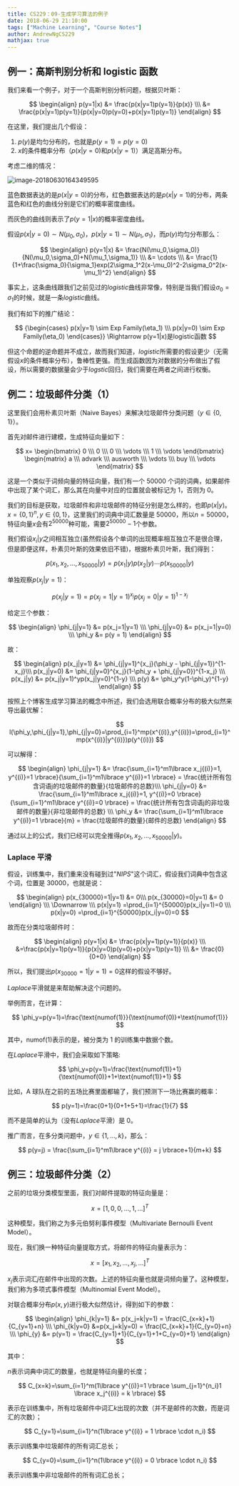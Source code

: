 ```yaml
---
title: CS229：09-生成学习算法的例子
date: 2018-06-29 21:10:00
tags: ["Machine Learning", "Course Notes"]
author: AndrewNgCS229
mathjax: true
---
```


## 例一：高斯判别分析和 logistic 函数

我们来看一个例子，对于一个高斯判别分析问题，根据贝叶斯：

$$
\begin{align}
p(y=1|x) &= \frac{p(x|y=1)p(y=1)}{p(x)} \\\
&= \frac{p(x|y=1)p(y=1)}{p(x|y=0)p(y=0)+p(x|y=1)p(y=1)}
\end{align}
$$

在这里，我们提出几个假设：

1. $p(y)$是均匀分布的，也就是$p(y=1)=p(y=0)$
2. $x$的条件概率分布（$p(x|y=0)$和$p(x|y=1)$）满足高斯分布。

考虑二维的情况：

![image-20180630164349595](https://jackie-image.oss-cn-hangzhou.aliyuncs.com/2018-06-30-084350.png)

蓝色数据表达的是$p(x|y=0)$的分布，红色数据表达的是$p(x|y=1)$的分布，两条蓝色和红色的曲线分别是它们的概率密度曲线。

而灰色的曲线则表示了$p(y=1|x)$的概率密度曲线。

假设$p(x|y=0) \sim N(\mu_0, \sigma_0)$，$p(x|y=1) \sim N(\mu_1, \sigma_1)$，而$p(y)$均匀分布那么：

$$
\begin{align}
p(y=1|x) &= \frac{N(\mu_0,\sigma_0)}{N(\mu_0,\sigma_0)+N(\mu_1,\sigma_1)} \\\
&= \cdots \\\
&= \frac{1}{1+\frac{\sigma_0}{\sigma_1}exp(2\sigma_1^2(x-\mu_0)^2-2\sigma_0^2(x-\mu_1)^2}
\end{align}
$$

事实上，这条曲线跟我们之前见过的*logistic*曲线非常像，特别是当我们假设$\sigma_0=\sigma_1$的时候，就是一条*logistic*曲线。

我们有如下的推广结论：

$$
{\begin{cases}
p(x|y=1) \sim Exp Family(\eta_1) \\\
p(x|y=0) \sim Exp Family(\eta_0)
\end{cases}} \Rightarrow p(y=1|x)是logistic函数
$$

但这个命题的逆命题并不成立，故而我们知道，*logistic*所需要的假设更少（无需假设$x$的条件概率分布），鲁棒性更强。而生成函数因为对数据的分布做出了假设，所以需要的数据量会少于*logstic*回归，我们需要在两者之间进行权衡。

## 例二：垃圾邮件分类（1）

这里我们会用朴素贝叶斯（Naive Bayes）来解决垃圾邮件分类问题（$y\in \lbrace 0, 1 \rbrace$）。

首先对邮件进行建模，生成特征向量如下：

$$
x=
\begin{bmatrix}
0 \\\
0 \\\
0 \\\
\vdots \\\
1 \\\
\vdots
\end{bmatrix}
\begin{matrix}
a \\\
advark \\\
ausworth \\\
\vdots \\\
buy \\\
\vdots
\end{matrix}
$$

这是一个类似于词频向量的特征向量，我们有一个 50000 个词的词典，如果邮件中出现了某个词汇，那么其在向量中对应的位置就会被标记为 1，否则为 0。

我们的目标是获取，垃圾邮件和非垃圾邮件的特征分别是怎么样的，也即$p(x|y)$。$x={\lbrace 0, 1 \rbrace}^n, y \in \lbrace 0, 1 \rbrace$，这里我们的词典中词汇数量是 50000，所以$n=50000$，特征向量$x$会有$2^{50000}$种可能，需要$2^{50000}-1$个参数。

我们假设$x_i|y$之间相互独立(虽然假设各个单词的出现概率相互独立不是很合理，但是即便这样，朴素贝叶斯的效果依旧不错)，根据朴素贝叶斯，我们得到：

$$
p(x_1, x_2, \ldots, x_{50000}|y)=p(x_1|y)p(x_2|y) \cdots p(x_{50000}|y)
$$

单独观察$p(x_j|y=1)​$：

$$
p(x_j|y=1) = p(x_j=1|y=1)^{x_j}p(x_j=0|y=1)^{1-x_j}
$$

给定三个参数：

$$
\begin{align}
\phi_{j|y=1} &= p(x_j=1|y=1) \\\
\phi_{j|y=0} &= p(x_j=1|y=0) \\\
\phi_y &= p(y = 1)
\end{align}
$$

故：

$$
\begin{align}
p(x_j|y=1) &= \phi_{j|y=1}^{x_j}(\phi_y - \phi_{j|y=1})^{1-x_j}\\\
p(x_j|y=0) &= \phi_{j|y=0}^{x_j}(1-\phi_y + \phi_{j|y=0})^{1-x_j} \\\
p(x_j|y) &= p(x_j|y=1)^yp(x_j|y=0)^{1-y} \\\
p(y) &= \phi_y^y(1-\phi_y)^{1-y}
\end{align}
$$

按照上个博客生成学习算法的概念中所述，我们会选用联合概率分布的极大似然来导出最优解：

$$
l(\phi_y,\phi_{j|y=1},\phi_{j|y=0}=\prod_{i=1}^mp(x^{(i)},y^{(i)})=\prod_{i=1}^mp(x^{(i)}|y^{(i)})p(y^{(i)})
$$

可以解得：

$$
\begin{align}
\phi_{j|y=1} &= \frac{\sum_{i=1}^m1\lbrace x_j{(i)}=1, y^{(i)}=1 \rbrace}{\sum_{i=1}^m1\lbrace y^{(i)}=1 \rbrace}  = \frac{统计所有包含词语j的垃圾邮件的数量}{垃圾邮件的总数}\\\
\phi_{j|y=0} &= \frac{\sum_{i=1}^m1\lbrace x_j{(i)}=1, y^{(i)}=0 \rbrace}{\sum_{i=1}^m1\lbrace y^{(i)}=0 \rbrace} = \frac{统计所有包含词语j的非垃圾邮件的数量}{非垃圾邮件的总数} \\\
\phi_y &= \frac{\sum_{i=1}^m1\lbrace y^{(i)}=1 \rbrace}{m} = \frac{垃圾邮件的数量}{邮件的总数}
\end{align}
$$

通过以上的公式，我们已经可以完全推得$p(x_1, x_2, \ldots, x_{50000}|y)$。

### Laplace 平滑

假设，训练集中，我们重来没有碰到过"_NIPS_"这个词汇，假设我们词典中包含这个词，位置是 30000，也就是说：

$$
\begin{align}
p(x_{30000}=1|y=1) &= 0\\\
p(x_{30000}=0|y=1) &= 0
\end{align} \\\
\Downarrow \\\
p(x|y=1) =\prod_{i=1}^{50000}p(x_i|y=1)=0 \\\
p(x|y=0) =\prod_{i=1}^{50000}p(x_i|y=0)=0
$$

故而在分类垃圾邮件时：

$$
\begin{align}
p(y=1|x) &= \frac{p(x|y=1)p(y=1)}{p(x)} \\\
&=\frac{p(x|y=1)p(y=1)}{p(x|y=0)p(y=0)+p(x|y=1)p(y=1)} \\\
&= \frac{0}{0+0}
\end{align}
$$

所以，我们提出$p(x_{30000}=1|y=1) = 0$这样的假设不够好。

*Laplace*平滑就是来帮助解决这个问题的。

举例而言，在计算：

$$
\phi_y=p(y=1)=\frac{\text{numof(1)}}{\text{numof(0)}+\text{numof(1)}}
$$

其中，$\text{numof(1)}$表示的是，被分类为 1 的训练集中数据个数。

在*Laplace*平滑中，我们会采取如下策略:

$$
\phi_y=p(y=1)=\frac{\text{numof(1)}+1}{\text{numof(0)}+1+\text{numof(1)}+1}
$$

比如，A 球队在之前的五场比赛里面都输了，我们预测下一场比赛赢的概率：

$$
p(y=1)=\frac{0+1}{0+1+5+1}=\frac{1}{7}
$$

而不是简单的认为（没有*Laplace*平滑）是 0。

推广而言，在多分类问题中，$y\in\lbrace1, \ldots, k \rbrace$，那么：

$$
p(y=j) = \frac{\sum_{i=1}^m1\lbrace y^{(i)} = j \rbrace+1}{m+k}
$$

## 例三：垃圾邮件分类（2）

之前的垃圾分类模型里面，我们对邮件提取的特征向量是：

$$
x=[1,0,0,\ldots,1,\ldots]^T
$$

这种模型，我们称之为多元伯努利事件模型（Multivariate Bernoulli Event Model）。

现在，我们换一种特征向量提取方式，将邮件的特征向量表示为：

$$
x=[x_1,x_2,\ldots,x_j,\ldots]^T
$$

$x_j$表示词汇$j$在邮件中出现的次数。上述的特征向量也就是词频向量了。这种模型，我们称为多项式事件模型（Multinomial Event Model）。

对联合概率分布$p(x,y)$进行极大似然估计，得到如下的参数：

$$
\begin{align}
\phi_{k|y=1} &= p(x_j=k|y=1) = \frac{C_{x=k}+1}{C_{y=1}+n} \\\
\phi_{k|y=0} &=p(x_j=k|y=0) = \frac{C_{x=k}+1}{C_{y=0}+n} \\\
\phi_{y} &= p(y=1) = \frac{C_{y=1}+1}{C_{y=1}+1+C_{y=0}+1}
\end{align}
$$

其中：

$n$表示词典中词汇的数量，也就是特征向量的长度；

$$
C_{x=k}=\sum_{i=1}^m(1\lbrace y^{(i)}=1 \rbrace \sum_{j=1}^{n_i}1 \lbrace x_j^{(i)} = k \rbrace)
$$

表示在训练集中，所有垃圾邮件中词汇$k$出现的次数（并不是邮件的次数，而是词汇的次数）；

$$
C_{y=1}=\sum_{i=1}^n(1\lbrace y^{(i)} = 1 \rbrace \cdot n_i)
$$

表示训练集中垃圾邮件的所有词汇总长；

$$
C_{y=0}=\sum_{i=1}^n(1\lbrace y^{(i)} = 0 \rbrace \cdot n_i)
$$

表示训练集中非垃圾邮件的所有词汇总长；
